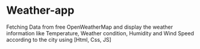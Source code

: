 # Weather-app
Fetching Data from free OpenWeatherMap and display the weather information like Temperature, Weather condition, Humidity and Wind Speed according to the city  using [Html, Css, JS]
